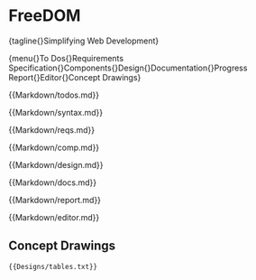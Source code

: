 # FreeDOM

{tagline{}Simplifying Web Development}

{menu{}To Dos{}Requirements Specification{}Components{}Design{}Documentation{}Progress Report{}Editor{}Concept Drawings}

{{Markdown/todos.md}}

{{Markdown/syntax.md}}

{{Markdown/reqs.md}}

{{Markdown/comp.md}}

{{Markdown/design.md}}

{{Markdown/docs.md}}

{{Markdown/report.md}}

{{Markdown/editor.md}}

## Concept Drawings

```none
{{Designs/tables.txt}}
```